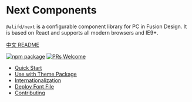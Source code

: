 # Next Components

`@alifd/next` is a configurable component library for PC in Fusion Design. It is based on React and supports all modern browsers and IE9+.

[中文 README](./README.md)

[![npm package](https://img.shields.io/npm/v/@alifd/next.svg?style=flat-square)](https://www.npmjs.org/package/@alifd/next)
[![PRs Welcome](https://img.shields.io/badge/PRs-welcome-brightgreen.svg?style=flat-square)](http://makeapullrequest.com)


* [Quick Start](./site/en-us/quick-start.md)
* [Use with Theme Package](./site/en-us/theme.md)
* [Internationalization](./site/en-us/i18n.md)
* [Deploy Font File](./site/en-us/font-deploy.md)
* [Contributing](./site/en-us/contributing.md)
